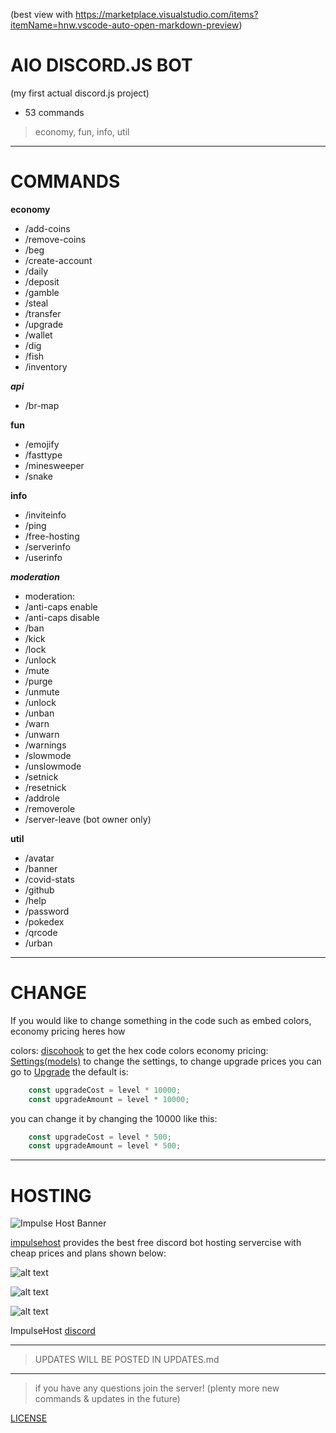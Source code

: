 (best view with https://marketplace.visualstudio.com/items?itemName=hnw.vscode-auto-open-markdown-preview)

# AIO DISCORD.JS BOT

(my first actual discord.js project)

- 53 commands

> economy, fun, info, util

---

# COMMANDS

**economy**
- /add-coins
- /remove-coins
- /beg
- /create-account
- /daily
- /deposit
- /gamble
- /steal
- /transfer
- /upgrade
- /wallet
- /dig
- /fish
- /inventory

***api***
- /br-map

**fun**

- /emojify
- /fasttype
- /minesweeper
- /snake

**info**

- /inviteinfo
- /ping
- /free-hosting
- /serverinfo
- /userinfo

***moderation***

+ moderation:
+ /anti-caps enable
+ /anti-caps disable
+ /ban
+ /kick
+ /lock
+ /unlock
+ /mute
+ /purge
+ /unmute
+ /unlock
+ /unban
+ /warn
+ /unwarn
+ /warnings
+ /slowmode
+ /unslowmode
+ /setnick
+ /resetnick
+ /addrole
+ /removerole
+ /server-leave (bot owner only)

**util**

- /avatar
- /banner
- /covid-stats
- /github
- /help
- /password
- /pokedex
- /qrcode
- /urban

---

# CHANGE

If you would like to change something in the code such as embed colors, economy pricing heres how

colors: [discohook](https://discohook.org/) to get the hex code colors
economy pricing: [Settings(models)](./src/database/models/User.js) to change the settings, to change upgrade prices you can go to [Upgrade](./src/commands/economy/upgrade.js) the default is:

```js
    const upgradeCost = level * 10000;
    const upgradeAmount = level * 10000;
```

you can change it by changing the 10000 like this:

```js
    const upgradeCost = level * 500;
    const upgradeAmount = level * 500;
```

---

# HOSTING

![Impulse Host Banner](https://media.discordapp.net/attachments/1282489543278461050/1309682217143767081/impulsehostbanner.png?ex=6742781d&is=6741269d&hm=b1193e47a494485a72e5f6055441f264d86572330f4de771ab5e56946af9f5a1&=&format=webp&quality=lossless&width=550&height=309)

[impulsehost](https://dash.impulsehost.cloud/home) provides the best free discord bot hosting servercise with cheap prices and plans shown below:

![alt text](https://media.discordapp.net/attachments/1144970574205026304/1309688011998629898/image.png?ex=67427d82&is=67412c02&hm=f4ac5aa8f5b35e60cb119df1473cf8b6746310d1313933e0722284c13bc26fe6&=&format=webp&quality=lossless&width=438&height=618)

![alt text](https://media.discordapp.net/attachments/1144970574205026304/1309688012250157177/image.png?ex=67427d82&is=67412c02&hm=e4a988b34c5bce5f24d594a575b32bf6e63c58c04cb20f38a41aab09239c84e8&=&format=webp&quality=lossless)

![alt text](https://media.discordapp.net/attachments/1144970574205026304/1309688012543623273/image.png?ex=67427d83&is=67412c03&hm=aef575872a1df2183c0ca7aa28c34c917a7e6aa47532dc58c19bc081ccd9526d&=&format=webp&quality=lossless)

ImpulseHost [discord](https://discord.gg/impulsehost)

---

> UPDATES WILL BE POSTED IN UPDATES.md

---

> if you have any questions join the server! (plenty more new commands & updates in the future)

[LICENSE](./LICENSE)
